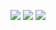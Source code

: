 <a href="https://codeclimate.com/github/kulikov98/project-lvl1-s396/maintainability"><img src="https://api.codeclimate.com/v1/badges/5ae9820e77097dff40f1/maintainability" /></a>
<a href="https://codeclimate.com/github/kulikov98/project-lvl1-s396/test_coverage"><img src="https://api.codeclimate.com/v1/badges/5ae9820e77097dff40f1/test_coverage" /></a>
<a href="https://travis-ci.org/kulikov98/project-lvl1-s396.svg?branch=master"><img src="https://travis-ci.org/kulikov98/project-lvl1-s396.svg?branch=master"></a>
<script id="asciicast-AEOtY4RikN6Jv6rXCmS3wFm2x" src="https://asciinema.org/a/AEOtY4RikN6Jv6rXCmS3wFm2x.js" async></script>
